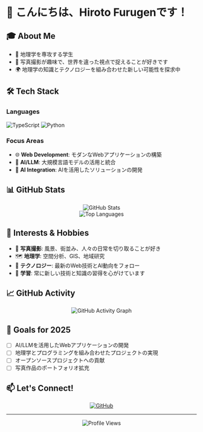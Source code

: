 # 👋 こんにちは、Hiroto Furugenです！

## 🎓 About Me

- 📍 地理学を専攻する学生
- 📸 写真撮影が趣味で、世界を違った視点で捉えることが好きです
- 🌍 地理学の知識とテクノロジーを組み合わせた新しい可能性を探求中

## 🛠️ Tech Stack

### Languages
![TypeScript](https://img.shields.io/badge/TypeScript-007ACC?style=for-the-badge&logo=typescript&logoColor=white)
![Python](https://img.shields.io/badge/python-3670A0?style=for-the-badge&logo=python&logoColor=ffdd54)

### Focus Areas
- 🌐 **Web Development**: モダンなWebアプリケーションの構築
- 🤖 **AI/LLM**: 大規模言語モデルの活用と統合
- 🔗 **AI Integration**: AIを活用したソリューションの開発

## 📊 GitHub Stats

<div align="center">
  <img src="https://github-readme-stats.vercel.app/api?username=genfuru011&show_icons=true&theme=radical&hide_border=true" alt="GitHub Stats" />
</div>

<div align="center">
  <img src="https://github-readme-stats.vercel.app/api/top-langs/?username=genfuru011&layout=compact&theme=radical&hide_border=true" alt="Top Languages" />
</div>

## 🌟 Interests & Hobbies

- 📸 **写真撮影**: 風景、街並み、人々の日常を切り取ることが好き
- 🗺️ **地理学**: 空間分析、GIS、地域研究
- 🚀 **テクノロジー**: 最新のWeb技術とAI動向をフォロー
- 🎯 **学習**: 常に新しい技術と知識の習得を心がけています

## 📈 GitHub Activity

<div align="center">
  <img src="https://github-readme-activity-graph.vercel.app/graph?username=genfuru011&theme=react-dark&hide_border=true" alt="GitHub Activity Graph" />
</div>

## 🎯 Goals for 2025

- [ ] AI/LLMを活用したWebアプリケーションの開発
- [ ] 地理学とプログラミングを組み合わせたプロジェクトの実現
- [ ] オープンソースプロジェクトへの貢献
- [ ] 写真作品のポートフォリオ拡充

## 📫 Let's Connect!

<div align="center">
  
[![GitHub](https://img.shields.io/badge/GitHub-100000?style=for-the-badge&logo=github&logoColor=white)](https://github.com/genfuru011)

</div>

---

<div align="center">
  <img src="https://komarev.com/ghpvc/?username=genfuru011&color=blueviolet&style=flat-square&label=Profile+Views" alt="Profile Views" />
</div>

